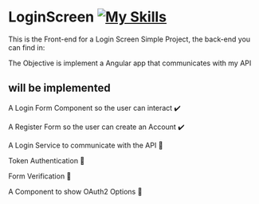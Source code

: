 # LoginScreen [![My Skills](https://skillicons.dev/icons?i=angular)](https://skillicons.dev)

<p>This is the Front-end for a Login Screen Simple Project, the back-end you can find in:</p>
<p>The Objective is implement a Angular app that communicates with my API</p>

## will be implemented

<p>A Login Form Component so the user can interact ✔️</p>
<p>A Register Form so the user can create an Account ✔️</p>
<p>A Login Service to communicate with the API 🔴</p>
<p>Token Authentication 🔴</p>
<p>Form Verification 🔴</p>
<p>A Component to show OAuth2 Options 🔴</p>
